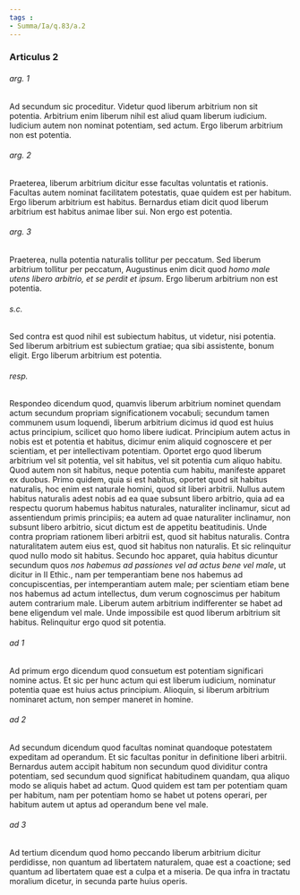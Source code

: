 ```yaml
---
tags : 
- Summa/Ia/q.83/a.2
---
```


### Articulus 2

###### arg. 1
Ad secundum sic proceditur. Videtur quod liberum arbitrium non sit potentia. Arbitrium enim liberum nihil est aliud quam liberum iudicium. Iudicium autem non nominat potentiam, sed actum. Ergo liberum arbitrium non est potentia.

###### arg. 2
Praeterea, liberum arbitrium dicitur esse facultas voluntatis et rationis. Facultas autem nominat facilitatem potestatis, quae quidem est per habitum. Ergo liberum arbitrium est habitus. Bernardus etiam dicit quod liberum arbitrium est habitus animae liber sui. Non ergo est potentia.

###### arg. 3
Praeterea, nulla potentia naturalis tollitur per peccatum. Sed liberum arbitrium tollitur per peccatum, Augustinus enim dicit quod *homo male utens libero arbitrio, et se perdit et ipsum*. Ergo liberum arbitrium non est potentia.

###### s.c.
Sed contra est quod nihil est subiectum habitus, ut videtur, nisi potentia. Sed liberum arbitrium est subiectum gratiae; qua sibi assistente, bonum eligit. Ergo liberum arbitrium est potentia.

###### resp.
Respondeo dicendum quod, quamvis liberum arbitrium nominet quendam actum secundum propriam significationem vocabuli; secundum tamen communem usum loquendi, liberum arbitrium dicimus id quod est huius actus principium, scilicet quo homo libere iudicat. Principium autem actus in nobis est et potentia et habitus, dicimur enim aliquid cognoscere et per scientiam, et per intellectivam potentiam. Oportet ergo quod liberum arbitrium vel sit potentia, vel sit habitus, vel sit potentia cum aliquo habitu. Quod autem non sit habitus, neque potentia cum habitu, manifeste apparet ex duobus. Primo quidem, quia si est habitus, oportet quod sit habitus naturalis, hoc enim est naturale homini, quod sit liberi arbitrii. Nullus autem habitus naturalis adest nobis ad ea quae subsunt libero arbitrio, quia ad ea respectu quorum habemus habitus naturales, naturaliter inclinamur, sicut ad assentiendum primis principiis; ea autem ad quae naturaliter inclinamur, non subsunt libero arbitrio, sicut dictum est de appetitu beatitudinis. Unde contra propriam rationem liberi arbitrii est, quod sit habitus naturalis. Contra naturalitatem autem eius est, quod sit habitus non naturalis. Et sic relinquitur quod nullo modo sit habitus. Secundo hoc apparet, quia habitus dicuntur secundum quos *nos habemus ad passiones vel ad actus bene vel male*, ut dicitur in II Ethic., nam per temperantiam bene nos habemus ad concupiscentias, per intemperantiam autem male; per scientiam etiam bene nos habemus ad actum intellectus, dum verum cognoscimus per habitum autem contrarium male. Liberum autem arbitrium indifferenter se habet ad bene eligendum vel male. Unde impossibile est quod liberum arbitrium sit habitus. Relinquitur ergo quod sit potentia.

###### ad 1
Ad primum ergo dicendum quod consuetum est potentiam significari nomine actus. Et sic per hunc actum qui est liberum iudicium, nominatur potentia quae est huius actus principium. Alioquin, si liberum arbitrium nominaret actum, non semper maneret in homine.

###### ad 2
Ad secundum dicendum quod facultas nominat quandoque potestatem expeditam ad operandum. Et sic facultas ponitur in definitione liberi arbitrii. Bernardus autem accipit habitum non secundum quod dividitur contra potentiam, sed secundum quod significat habitudinem quandam, qua aliquo modo se aliquis habet ad actum. Quod quidem est tam per potentiam quam per habitum, nam per potentiam homo se habet ut potens operari, per habitum autem ut aptus ad operandum bene vel male.

###### ad 3
Ad tertium dicendum quod homo peccando liberum arbitrium dicitur perdidisse, non quantum ad libertatem naturalem, quae est a coactione; sed quantum ad libertatem quae est a culpa et a miseria. De qua infra in tractatu moralium dicetur, in secunda parte huius operis.


